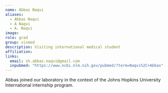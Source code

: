 ```yaml
---
name: Abbas Naqvi
aliases:
  - Abbas Naqvi
  - A Naqvi
  - A. Naqvi
image: 
role: grad
group: vismed
description: Visiting international medical student
affiliation: 
links:
  email: sh.abbas.naqvi@gmail.com
  inpubmed: "https://www.ncbi.nlm.nih.gov/pubmed/?term=Naqvi%2C+Abbas"
---
```


Abbas joined our laboratory in the context of the Johns Hopkins University International internship program.
